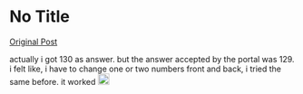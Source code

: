 # No Title

[Original Post](https://discourse.onlinedegree.iitm.ac.in/t/168011/6)

<p>actually i got 130 as answer. but the answer accepted by the portal was 129. i felt like, i have to change one or two numbers front and back, i tried the same before. it worked <img src="https://emoji.discourse-cdn.com/google/sweat_smile.png?v=12" title=":sweat_smile:" class="emoji" alt=":sweat_smile:" loading="lazy" width="20" height="20"></p>
